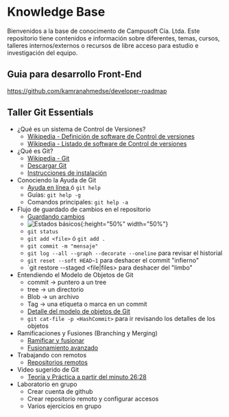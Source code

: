 # Knowledge Base
Bienvenidos a la base de conocimento de Campusoft Cía. Ltda.
Este repositorio tiene contenidos e información sobre diferentes, temas, cursos, talleres internos/externos o recursos de libre acceso para estudio e investigación del equipo.


## Guia para desarrollo Front-End

https://github.com/kamranahmedse/developer-roadmap


## Taller Git Essentials
* ¿Qué es un sistema de Control de Versiones?
  * [Wikipedia - Definición de software de Control de versiones](https://en.wikipedia.org/wiki/Version_control)
  * [Wikipedia - Listado de software de Control de versiones](https://en.wikipedia.org/wiki/List_of_version-control_software)
* ¿Qué es Git?
  * [Wikipedia - Git](https://es.wikipedia.org/wiki/Git)
  * [Descargar Git](https://git-scm.com/)
  * [Instrucciones de instalación](https://git-scm.com/book/es/v2/Inicio---Sobre-el-Control-de-Versiones-Instalaci%C3%B3n-de-Git)
* Conociendo la Ayuda de Git
  * [Ayuda en línea ](https://git-scm.com/docs) ó `git help`
  * Guías: `git help -g` 
  * Comandos principales: `git help -a` 
* Flujo de guardado de cambios en el repositorio
  * [Guardando cambios](https://git-scm.com/book/es/v2/Fundamentos-de-Git-Guardando-cambios-en-el-Repositorio)
  * ![Estados básicos](https://git-scm.com/book/en/v2/images/lifecycle.png){:height="50%" width="50%"}
  * `git status`
  * `git add <file>` ó `git add .`
  * `git commit -m "mensaje"`
  * `git log --all --graph --decorate --oneline` para revisar el historial
  * `git reset --soft HEAD~1` para deshacer el commit "infierno"
  * `git restore --staged <file|files> para deshacer del "limbo"
* Entendiendo el Modelo de Objetos de Git
  * commit -> puntero a un tree
  * tree   -> un directorio
  * Blob   -> un archivo
  * Tag    -> una etiqueta o marca en un commit
  * [Detalle del modelo de objetos de Git](http://shafiul.github.io/gitbook/1_the_git_object_model.html)
  * `git cat-file -p <HashCommit>` para ir revisando los detalles de los objetos
* Ramificaciones y Fusiones (Branching y Merging)
  * [Ramificar y fusionar](https://git-scm.com/book/es/v2/Ramificaciones-en-Git-Procedimientos-B%C3%A1sicos-para-Ramificar-y-Fusionar)
  * [Fusionamiento avanzado](https://git-scm.com/book/en/v2/Git-Tools-Advanced-Merging)
* Trabajando con remotos
  * [Repositorios remotos](https://git-scm.com/book/es/v2/Fundamentos-de-Git-Trabajar-con-Remotos)
* Video sugerido de Git
  * [Teoría y  Práctica a partir del minuto 26:28](https://www.youtube.com/watch?v=2sjqTHE0zok)
* Laboratorio en grupo
  * Crear cuenta de github
  * Crear repositorio remoto y configurar accesos
  * Varios ejercicios en grupo

